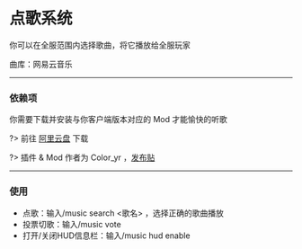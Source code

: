 # 点歌系统

你可以在全服范围内选择歌曲，将它播放给全服玩家

曲库：网易云音乐

----------

### 依赖项

你需要下载并安装与你客户端版本对应的 Mod 才能愉快的听歌

?> 前往 [阿里云盘](https://www.aliyundrive.com/s/fKHnLh1N5nC/folder/628f5a18e108ef84cb934b6ca4301be905f1a653) 下载


?> 插件 & Mod 作者为 Color_yr ，[发布贴](https://www.mcbbs.net/thread-972589-1-1.html)

----------

### 使用

 - 点歌：输入/music search <歌名> ，选择正确的歌曲播放
 - 投票切歌：输入/music vote
 - 打开/关闭HUD信息栏：输入/music hud enable
